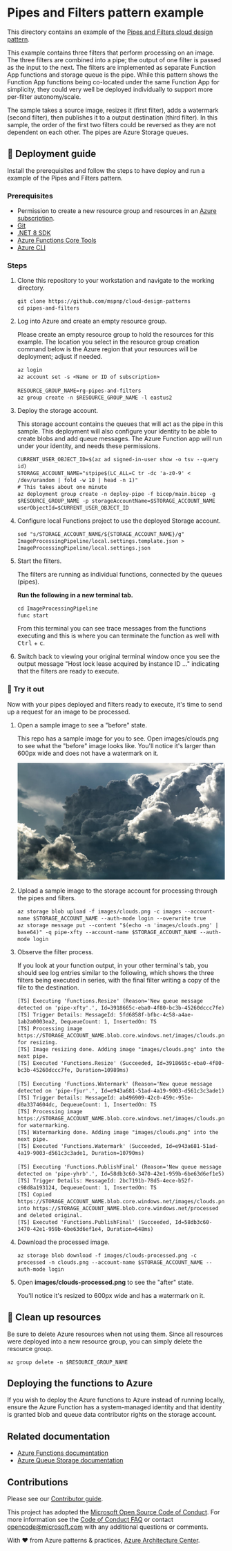 ﻿# Pipes and Filters pattern example

This directory contains an example of the [Pipes and Filters cloud design pattern](https://learn.microsoft.com/azure/architecture/patterns/pipes-and-filters).

This example contains three filters that perform processing on an image. The three filters are combined into a pipe; the output of one filter is passed as the input to the next. The filters are implemented as separate Function App functions and storage queue is the pipe. While this pattern shows the Function App functions being co-located under the same Function App for simplicity, they could very well be deployed individually to support more per-filter autonomy/scale.

The sample takes a source image, resizes it (first filter), adds a watermark (second filter), then publishes it to a output destination (third filter). In this sample, the order of the first two filters could be reversed as they are not dependent on each other. The pipes are Azure Storage queues.

## :rocket: Deployment guide

Install the prerequisites and follow the steps to have deploy and run a example of the Pipes and Filters pattern.

### Prerequisites

- Permission to create a new resource group and resources in an [Azure subscription](https://azure.com/free).
- [Git](https://git-scm.com/downloads)
- [.NET 8 SDK](https://dotnet.microsoft.com/download/dotnet/8.0)
- [Azure Functions Core Tools](https://learn.microsoft.com/azure/azure-functions/functions-run-local#install-the-azure-functions-core-tools)
- [Azure CLI](https://learn.microsoft.com/cli/azure/install-azure-cli)

### Steps

1. Clone this repository to your workstation and navigate to the working directory.

   ```shell
   git clone https://github.com/mspnp/cloud-design-patterns
   cd pipes-and-filters
   ```

1. Log into Azure and create an empty resource group.

   Please create an empty resource group to hold the resources for this example. The location you select in the resource group creation command below is the Azure region that your resources will be deployment; adjust if needed.

   ```azurecli
   az login
   az account set -s <Name or ID of subscription>

   RESOURCE_GROUP_NAME=rg-pipes-and-filters
   az group create -n $RESOURCE_GROUP_NAME -l eastus2
   ```

1. Deploy the storage account.

   This storage account contains the queues that will act as the pipe in this sample. This deployment will also configure your identity to be able to create blobs and add queue messages. The Azure Function app will run under your identity, and needs these permissions.

   ```azurecli
   CURRENT_USER_OBJECT_ID=$(az ad signed-in-user show -o tsv --query id)
   STORAGE_ACCOUNT_NAME="stpipe$(LC_ALL=C tr -dc 'a-z0-9' < /dev/urandom | fold -w 10 | head -n 1)"
   # This takes about one minute
   az deployment group create -n deploy-pipe -f bicep/main.bicep -g $RESOURCE_GROUP_NAME -p storageAccountName=$STORAGE_ACCOUNT_NAME userObjectId=$CURRENT_USER_OBJECT_ID
   ```

1. Configure local Functions project to use the deployed Storage account.

   ```shell
   sed "s/STORAGE_ACCOUNT_NAME/${STORAGE_ACCOUNT_NAME}/g" ImageProcessingPipeline/local.settings.template.json > ImageProcessingPipeline/local.settings.json
   ```

1. Start the filters.

   The filters are running as individual functions, connected by the queues (pipes).

   **Run the following in a new terminal tab.**

   ```shell
   cd ImageProcessingPipeline
   func start
   ```

   From this terminal you can see trace messages from the functions executing and this is where you can terminate the function as well with <kbd>Ctrl</kbd> + <kbd>c</kbd>.

1. Switch back to viewing your original terminal window once you see the output message "Host lock lease acquired by instance ID ..." indicating that the filters are ready to execute.

### :checkered_flag: Try it out

Now with your pipes deployed and filters ready to execute, it's time to send up a request for an image to be processed.

1. Open a sample image to see a "before" state.

   This repo has a sample image for you to see. Open images/clouds.png to see what the "before" image looks like. You'll notice it's larger than 600px wide and does not have a watermark on it.

   ![A picture of fluffy clouds in a blue sky](./images/clouds.png)

1. Upload a sample image to the storage account for processing through the pipes and filters.

   ```azurecli
   az storage blob upload -f images/clouds.png -c images --account-name $STORAGE_ACCOUNT_NAME --auth-mode login --overwrite true
   az storage message put --content "$(echo -n 'images/clouds.png' | base64)" -q pipe-xfty --account-name $STORAGE_ACCOUNT_NAME --auth-mode login
   ```

1. Observe the filter process.

   If you look at your function output, in your other terminal's tab, you should see log entries similar to the following, which shows the three filters being executed in series, with the final filter writing a copy of the file to the destination.

   ```output
   [TS] Executing 'Functions.Resize' (Reason='New queue message detected on 'pipe-xfty'.', Id=3918665c-eba0-4f80-bc3b-45260dccc7fe)
   [TS] Trigger Details: MessageId: 5fd6858f-bfbc-4c58-a4ae-1ab2a0003ea2, DequeueCount: 1, InsertedOn: TS
   [TS] Processing image https://STORAGE_ACCOUNT_NAME.blob.core.windows.net/images/clouds.png for resizing.
   [TS] Image resizing done. Adding image "images/clouds.png" into the next pipe.
   [TS] Executed 'Functions.Resize' (Succeeded, Id=3918665c-eba0-4f80-bc3b-45260dccc7fe, Duration=10989ms)

   [TS] Executing 'Functions.Watermark' (Reason='New queue message detected on 'pipe-fjur'.', Id=e943a681-51ad-4a19-9003-d561c3c3ade1)
   [TS] Trigger Details: MessageId: ab496909-42c0-459c-951e-d0a3374604dc, DequeueCount: 1, InsertedOn: TS
   [TS] Processing image https://STORAGE_ACCOUNT_NAME.blob.core.windows.net/images/clouds.png for watermarking.
   [TS] Watermarking done. Adding image "images/clouds.png" into the next pipe.
   [TS] Executed 'Functions.Watermark' (Succeeded, Id=e943a681-51ad-4a19-9003-d561c3c3ade1, Duration=10790ms)

   [TS] Executing 'Functions.PublishFinal' (Reason='New queue message detected on 'pipe-yhrb'.', Id=58db3c60-3470-42e1-959b-6be63d6ef1e5)
   [TS] Trigger Details: MessageId: 2bc7191b-78d5-4ece-b52f-c98d8a193124, DequeueCount: 1, InsertedOn: TS
   [TS] Copied https://STORAGE_ACCOUNT_NAME.blob.core.windows.net/images/clouds.png into https://STORAGE_ACCOUNT_NAME.blob.core.windows.net/processed and deleted original.
   [TS] Executed 'Functions.PublishFinal' (Succeeded, Id=58db3c60-3470-42e1-959b-6be63d6ef1e4, Duration=648ms)
   ```

1. Download the processed image.

   ```azurecli
   az storage blob download -f images/clouds-processed.png -c processed -n clouds.png --account-name $STORAGE_ACCOUNT_NAME --auth-mode login
   ```

1. Open **images/clouds-processed.png** to see the "after" state.

   You'll notice it's resized to 600px wide and has a watermark on it.

## :broom: Clean up resources

Be sure to delete Azure resources when not using them. Since all resources were deployed into a new resource group, you can simply delete the resource group.

```azurecli
az group delete -n $RESOURCE_GROUP_NAME
```

## Deploying the functions to Azure

If you wish to deploy the Azure functions to Azure instead of running locally, ensure the Azure Function has a system-managed identity and that identity is granted blob and queue data contributor rights on the storage account.

## Related documentation

- [Azure Functions documentation](https://learn.microsoft.com/azure/azure-functions/)
- [Azure Queue Storage documentation](https://learn.microsoft.com/azure/storage/queues/storage-queues-introduction)

## Contributions

Please see our [Contributor guide](../CONTRIBUTING.md).

This project has adopted the [Microsoft Open Source Code of Conduct](https://opensource.microsoft.com/codeofconduct/). For more information see the [Code of Conduct FAQ](https://opensource.microsoft.com/codeofconduct/faq/) or contact <opencode@microsoft.com> with any additional questions or comments.

With :heart: from Azure patterns & practices, [Azure Architecture Center](https://azure.com/architecture).
